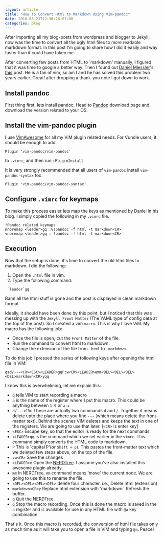 ```yaml
---
layout: article
title: "How to Convert Html to Markdown Using Vim-pandoc"
date: 2016-03-21T12:30:26-07:00
categories: blog
---
```


After importing all my blog-posts from wordpress and blogger to Jekyll, now was the time to convert all the ugly html files to more readable markdown format. In this post I'm going to share how I did it easily and way faster than it could have taken me.

<!--more-->

After converting few posts from HTML to 'markdown' manually, I figured that it was time to google a better way. Then I found out [Daniel Miessler](https://danielmiessler.com/)'s [this](https://danielmiessler.com/blog/vim-pandoc-happiness/) post. He is a fan of vim, so am I and he has solved this problem two years earlier. Great! after dropping a thank-you note I got down to work.


## Install pandoc
First thing first, lets install pandoc. Head to [Pandoc](http://pandoc.org/installing.html) download page and download the version related to your OS.

## Install the vim-pandoc plugin
I use [VimAwesome](http://vimawesome.com/plugin/vim-pandoc) for all my ViM plugin related needs. For Vundle users, it should be enough to add

~~~
Plugin 'vim-pandoc/vim-pandoc'
~~~

to `.vimrc`, and then run `:PluginInstall`.

It is very strongly recommended that all users of `vim-pandoc` install `vim-pandoc-syntax` too:

~~~
Plugin 'vim-pandoc/vim-pandoc-syntax' 
~~~

## Configure `.vimrc` for keymaps

To make this process easier lets map the keys as mentioned by Daniel in his blog. I simply copied the following in my `.vimrc` file.

~~~
"Pandoc related keymaps
nnoremap <leader>gq :%!pandoc -f html -t markdown<CR>
vnoremap <leader>gq : !pandoc -f html -t markdown<CR>
~~~

## Execution

Now that the setup is done, it's time to convert the old html files to markdown. I did the following:

1. Open the `.html` file in vim.
2. Type the following command:

~~~
 `leader`gq
~~~


Bam! all the html stuff is gone and the post is displayed in clean markdown format.

Ideally, it should have been done by this point, but I noticed that this was messing up with the `Jekyll Front Matter` (The YAML type of config data at the top of the post). So I created a vim `macro`. This is why I love ViM. My macro has the following job:

- Once the file is open, cut the `Front Matter` of the file.
- Run the command to convert html to markdown.
- Change the extension of the file from `.html` to `.markdown`.

To do this job I pressed the series of following keys after opening the html file in ViM:

~~~
qad/---<CR><ESC><LEADER>gqP:w<CR><LEADER>emm<DEL><DEL><DEL><DEL>markdown<CR>yqq
~~~

I know this is overwhelming, let me explain this:

- `q` tells ViM to start recording a macro
- `a` is the name of the register where I put this macro. This could be anything between `1-9` or `a-z`
- `d/---<CR>` These are actually two commands `d` and `/`. Together it means delete upto the place where you find `---` (which means delete the front-matter text). Behind the scenes ViM deletes and keeps the text in one of the registers. We are going to use that later. [`<CR>` is enter key]
- `<ESC>` Escape key, so that the editor is ready for the next commands.
- `<LEADER>gq` is the command which we set earlier in the `vimrc`. This command simply converts the HTML code to markdown.
- `P` This is 'capital P'(or `Shift + p`). This pastes the front-matter text which we deleted few steps above, on the top of the file.
- `:w<CR>` Save the changes
- `<LEADER>e` Open the [NERDTree](http://vimawesome.com/plugin/nerdtree-red). I assume you've also installed this awesome plugin already.
- `mm` In NERDTree, `mm` command means 'move' the current node. We are going to use this to rename the file.
- `<DEL><DEL><DEL><DEL>` delete four character. i.e., Delete html (extension)
- `markdown<CR>y` Replace html extension with 'markdown'. Refresh the buffer.
- `q` Quit the NERDTree.
- `q` Stop the macro recording. Once this is done the macro is saved in the `a` register and is available for use in any HTML file with `@a` key combination.

That's it. Once this macro is recorded, the conversion of html file takes only as much time as it will take you to open a file in ViM and typing `@a`. Peace!
